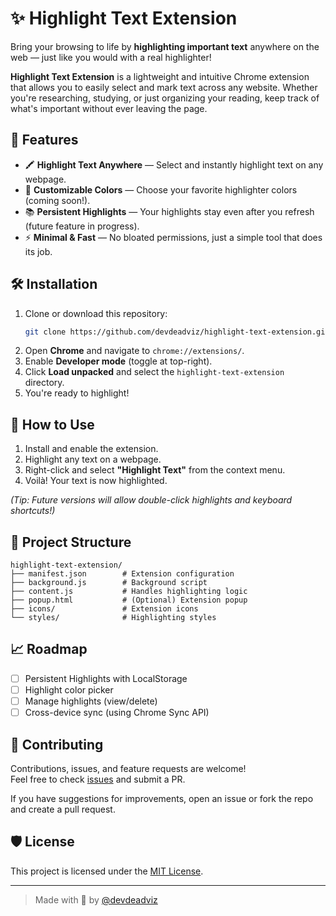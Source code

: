 
# ✨ Highlight Text Extension

Bring your browsing to life by **highlighting important text** anywhere on the web — just like you would with a real highlighter!

**Highlight Text Extension** is a lightweight and intuitive Chrome extension that allows you to easily select and mark text across any website. Whether you're researching, studying, or just organizing your reading, keep track of what's important without ever leaving the page.

## 🚀 Features

- 🖍️ **Highlight Text Anywhere** — Select and instantly highlight text on any webpage.
- 🎨 **Customizable Colors** — Choose your favorite highlighter colors (coming soon!).
- 📚 **Persistent Highlights** — Your highlights stay even after you refresh (future feature in progress).
- ⚡ **Minimal & Fast** — No bloated permissions, just a simple tool that does its job.

## 🛠️ Installation

1. Clone or download this repository:
    ```bash
    git clone https://github.com/devdeadviz/highlight-text-extension.git
    ```
2. Open **Chrome** and navigate to `chrome://extensions/`.
3. Enable **Developer mode** (toggle at top-right).
4. Click **Load unpacked** and select the `highlight-text-extension` directory.
5. You're ready to highlight!

## 🧩 How to Use

1. Install and enable the extension.
2. Highlight any text on a webpage.
3. Right-click and select **"Highlight Text"** from the context menu.
4. Voilà! Your text is now highlighted.

*(Tip: Future versions will allow double-click highlights and keyboard shortcuts!)*

## 📂 Project Structure

```
highlight-text-extension/
├── manifest.json        # Extension configuration
├── background.js        # Background script
├── content.js           # Handles highlighting logic
├── popup.html           # (Optional) Extension popup
├── icons/               # Extension icons
└── styles/              # Highlighting styles
```

## 📈 Roadmap

- [ ] Persistent Highlights with LocalStorage
- [ ] Highlight color picker
- [ ] Manage highlights (view/delete)
- [ ] Cross-device sync (using Chrome Sync API)

## 🤝 Contributing

Contributions, issues, and feature requests are welcome!  
Feel free to check [issues](https://github.com/devdeadviz/highlight-text-extension/issues) and submit a PR.

If you have suggestions for improvements, open an issue or fork the repo and create a pull request.

## 🛡️ License

This project is licensed under the [MIT License](LICENSE).

---

> Made with 💛 by [@devdeadviz](https://github.com/devdeadviz)
